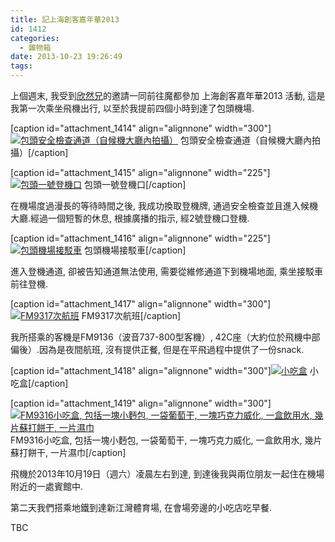 ```yaml
---
title: 記上海創客嘉年華2013
id: 1412
categories:
  - 雜物箱
date: 2013-10-23 19:26:49
tags:
---
```


上個週末, 我受到[欣然兄](http://www.xinranmsn.com "Xinranmsn | BH4OMH")的邀請一同前往魔都參加 上海創客嘉年華2013 活動, 這是我第一次乘坐飛機出行, 以至於我提前四個小時到達了包頭機場.

[caption id="attachment_1414" align="alignnone" width="300"][![包頭安全檢查通道（自候機大廳內拍攝）](/wp-content/uploads/2014/04/IMG_0769-300x225.jpg)](/wp-content/uploads/2014/04/IMG_0769-e1389272777213.jpg) 包頭安全檢查通道（自候機大廳內拍攝）[/caption]

<!--more-->

[caption id="attachment_1415" align="alignnone" width="225"][![包頭一號登機口](/wp-content/uploads/2014/04/IMG_0771_2-225x300.jpg)](/wp-content/uploads/2014/04/IMG_0771_2.jpg) 包頭一號登機口[/caption]

在機場度過漫長的等待時間之後, 我成功換取登機牌, 通過安全檢查並且進入候機大廳.經過一個短暫的休息, 根據廣播的指示, 經2號登機口登機.

[caption id="attachment_1416" align="alignnone" width="225"][![包頭機場接駁車](/wp-content/uploads/2014/04/IMG_0772_2-225x300.jpg)](/wp-content/uploads/2014/04/IMG_0772_2.jpg) 包頭機場接駁車[/caption]

進入登機通道, 卻被告知通道無法使用, 需要從維修通道下到機場地面, 乘坐接駁車前往登機.

[caption id="attachment_1417" align="alignnone" width="300"][![FM9317次航班](/wp-content/uploads/2014/04/IMG_0774-300x225.jpg)](/wp-content/uploads/2014/04/IMG_0774-e1389272761257.jpg) FM9317次航班[/caption]

我所搭乘的客機是FM9136（波音737-800型客機）, 42C座（大約位於飛機中部偏後）.因為是夜間航班, 沒有提供正餐, 但是在平飛過程中提供了一份snack.

[caption id="attachment_1418" align="alignnone" width="300"][![小吃盒](/wp-content/uploads/2014/04/IMG_0776-300x225.jpg)](/wp-content/uploads/2014/04/IMG_0776.jpg) 小吃盒[/caption]

[caption id="attachment_1419" align="alignnone" width="300"][![FM9316小吃盒, 包括一塊小麪包, 一袋葡萄干, 一塊巧克力威化, 一盒飲用水, 幾片蘇打餅干, 一片濕巾](/wp-content/uploads/2014/04/IMG_0777_2-300x225.jpg)](/wp-content/uploads/2014/04/IMG_0777_2-e1389272758106.jpg) FM9316小吃盒, 包括一塊小麪包, 一袋葡萄干, 一塊巧克力威化, 一盒飲用水, 幾片蘇打餅干, 一片濕巾[/caption]

飛機於2013年10月19日（週六）凌晨左右到達, 到達後我與兩位朋友一起住在機場附近的一處賓館中.

第二天我們搭乘地鐵到達新江灣體育場, 在會場旁邊的小吃店吃早餐.

TBC
